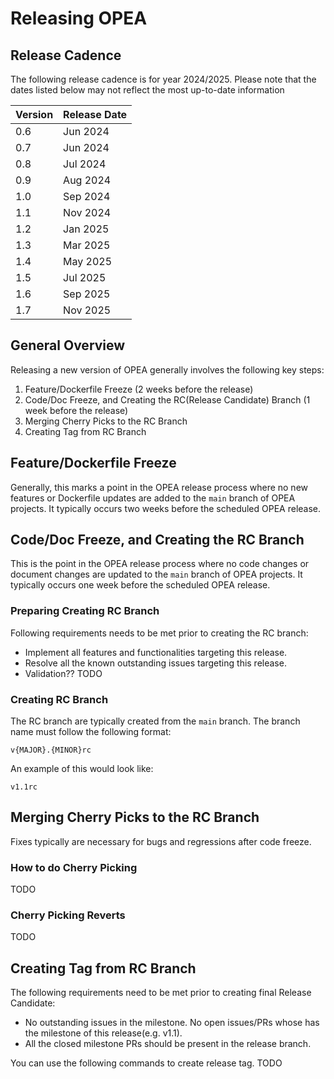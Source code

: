 # Releasing OPEA

## Release Cadence

The following release cadence is for year 2024/2025. Please note that the dates listed below may not reflect the most up-to-date information

| Version | Release Date |
| --- | --- |
| 0.6 | Jun 2024 |
| 0.7 | Jun 2024 |
| 0.8 | Jul 2024 |
| 0.9 | Aug 2024 |
| 1.0 | Sep 2024 |
| 1.1 | Nov 2024 |
| 1.2 | Jan 2025 |
| 1.3 | Mar 2025 |
| 1.4 | May 2025 |
| 1.5 | Jul 2025 |
| 1.6 | Sep 2025 |
| 1.7 | Nov 2025 |

## General Overview

Releasing a new version of OPEA generally involves the following key steps:

1. Feature/Dockerfile Freeze (2 weeks before the release)
2. Code/Doc Freeze, and Creating the RC(Release Candidate) Branch (1 week before the release)
3. Merging Cherry Picks to the RC Branch
4. Creating Tag from RC Branch

## Feature/Dockerfile Freeze

Generally, this marks a point in the OPEA release process where no new features or Dockerfile updates are added to the `main` branch of OPEA projects. It typically occurs two weeks before the scheduled OPEA release.

## Code/Doc Freeze, and Creating the RC Branch

This is the point in the OPEA release process where no code changes or document changes are updated to the `main` branch of OPEA projects. It typically occurs one week before the scheduled OPEA release.

### Preparing Creating RC Branch
Following requirements needs to be met prior to creating the RC branch:
- Implement all features and functionalities targeting this release.
- Resolve all the known outstanding issues targeting this release.
- Validation?? TODO

### Creating RC Branch
The RC branch are typically created from the `main` branch. The branch name must follow the following format: 
```
v{MAJOR}.{MINOR}rc
```
An example of this would look like:
```
v1.1rc
```

## Merging Cherry Picks to the RC Branch
Fixes typically are necessary for bugs and regressions after code freeze. 

### How to do Cherry Picking
TODO

### Cherry Picking Reverts
TODO

## Creating Tag from RC Branch
The following requirements need to be met prior to creating final Release Candidate:
- No outstanding issues in the milestone. No open issues/PRs whose has the milestone of this release(e.g. v1.1).
- All the closed milestone PRs should be present in the release branch.

You can use the following commands to create release tag.
TODO


